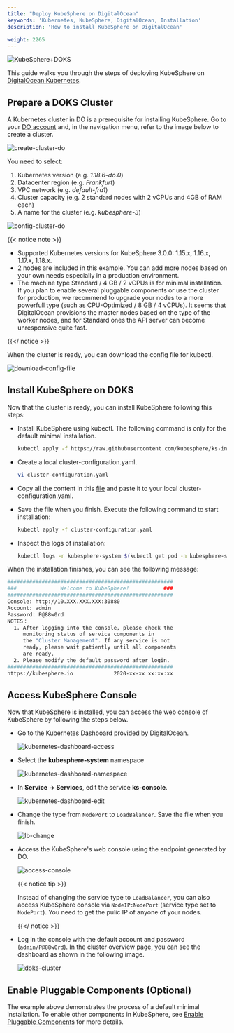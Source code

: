 ```yaml
---
title: "Deploy KubeSphere on DigitalOcean"
keywords: 'Kubernetes, KubeSphere, DigitalOcean, Installation'
description: 'How to install KubeSphere on DigitalOcean'

weight: 2265
---
```


![KubeSphere+DOKS](/images/docs/do/KubeSphere-DOKS.png)

This guide walks you through the steps of deploying KubeSphere on [ DigitalOcean Kubernetes](https://www.digitalocean.com/products/kubernetes/).

## Prepare a DOKS Cluster

A Kubernetes cluster in DO is a prerequisite for installing KubeSphere. Go to your [DO account](https://cloud.digitalocean.com/) and, in the navigation menu, refer to the image below to create a cluster.

![create-cluster-do](/images/docs/do/create-cluster-do.png)

You need to select:
1. Kubernetes version (e.g. *1.18.6-do.0*)
2. Datacenter region (e.g. *Frankfurt*)
3. VPC network (e.g. *default-fra1*)
4. Cluster capacity (e.g. 2 standard nodes with 2 vCPUs and 4GB of RAM each)
5. A name for the cluster (e.g. *kubesphere-3*)

![config-cluster-do](/images/docs/do/config-cluster-do.png)

{{< notice note >}} 

- Supported Kubernetes versions for KubeSphere 3.0.0: 1.15.x, 1.16.x, 1.17.x, 1.18.x.
- 2 nodes are included in this example. You can add more nodes based on your own needs especially in a production environment.
- The machine type Standard / 4 GB / 2 vCPUs is for minimal installation. If you plan to enable several pluggable components or use the cluster for production, we recommend to upgrade your nodes to a more powerfull type (such as CPU-Optimized / 8 GB / 4 vCPUs). It seems that DigitalOcean provisions the master nodes based on the type of the worker nodes, and for Standard ones the API server can become unresponsive quite fast.

{{</ notice >}} 

When the cluster is ready, you can download the config file for kubectl.

![download-config-file](/images/docs/do/download-config-file.png)

## Install KubeSphere on DOKS

Now that the cluster is ready, you can install KubeSphere following this steps:

- Install KubeSphere using kubectl. The following command is only for the default minimal installation.

  ```bash
  kubectl apply -f https://raw.githubusercontent.com/kubesphere/ks-installer/master/deploy/kubesphere-installer.yaml
  ```

- Create a local cluster-configuration.yaml.

  ```bash
  vi cluster-configuration.yaml
  ```

- Copy all the content in this [file](https://raw.githubusercontent.com/kubesphere/ks-installer/master/deploy/cluster-configuration.yaml) and paste it to your local cluster-configuration.yaml.

- Save the file when you finish. Execute the following command to start installation:

  ```bash
  kubectl apply -f cluster-configuration.yaml
  ```

- Inspect the logs of installation:

  ```bash
  kubectl logs -n kubesphere-system $(kubectl get pod -n kubesphere-system -l app=ks-install -o jsonpath='{.items[0].metadata.name}') -f
  ```

When the installation finishes, you can see the following message:

```bash
#####################################################
###              Welcome to KubeSphere!           ###
#####################################################
Console: http://10.XXX.XXX.XXX:30880
Account: admin
Password: P@88w0rd
NOTES：
  1. After logging into the console, please check the
     monitoring status of service components in
     the "Cluster Management". If any service is not
     ready, please wait patiently until all components
     are ready.
  2. Please modify the default password after login.
#####################################################
https://kubesphere.io             2020-xx-xx xx:xx:xx
```

## Access KubeSphere Console

Now that KubeSphere is installed, you can access the web console of KubeSphere by following the steps below.

- Go to the Kubernetes Dashboard provided by DigitalOcean.

  ![kubernetes-dashboard-access](/images/docs/do/kubernetes-dashboard-access.png)

- Select the **kubesphere-system** namespace

  ![kubernetes-dashboard-namespace](/images/docs/do/kubernetes-dashboard-namespace.png)

- In **Service -> Services**, edit the service **ks-console**.

  ![kubernetes-dashboard-edit](/images/docs/do/kubernetes-dashboard-edit.png)

- Change the type from `NodePort` to `LoadBalancer`. Save the file when you finish.

  ![lb-change](/images/docs/do/lb-change.png)

- Access the KubeSphere's web console using the endpoint generated by DO.

  ![access-console](/images/docs/do/access-console.png)

  {{< notice tip >}}

  Instead of changing the service type to `LoadBalancer`, you can also access KubeSphere console via `NodeIP:NodePort` (service type set to `NodePort`). You need to get the pulic IP of anyone of your nodes.

  {{</ notice >}}

- Log in the console with the default account and password (`admin/P@88w0rd`). In the cluster overview page, you can see the dashboard as shown in the following image.

  ![doks-cluster](/images/docs/do/doks-cluster.png)

## Enable Pluggable Components (Optional)

The example above demonstrates the process of a default minimal installation. To enable other components in KubeSphere, see [Enable Pluggable Components](https://kubesphere.io/docs/pluggable-components/) for more details.
